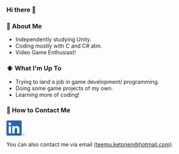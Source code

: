 ### Hi there 👋

<!--
**tketonen/tketonen** is a ✨ _special_ ✨ repository because its `README.md` (this file) appears on your GitHub profile.

Here are some ideas to get you started:

- 🔭 I’m currently working on ...
- 🌱 I’m currently learning ...
- 👯 I’m looking to collaborate on ...
- 🤔 I’m looking for help with ...
- 💬 Ask me about ...
- 📫 How to reach me: ...
- 😄 Pronouns: ...
- ⚡ Fun fact: ...
-->
### 📖 About Me
- Independently studying Unity.
- Coding mostly with C and C# atm.
- Video Game Enthusiast!

### ⬆️ What I'm Up To
- Trying to land a job in game development/ programming.
- Doing some game projects of my own.
- Learning more of coding!

### 📮 How to Contact Me

[<img src="https://raw.githubusercontent.com/tketonen/tketonen/master/linkedin.png" height="40em" align="center"
alt="Follow on LinkedIn" title="Follow on LinkedIn"/>](https://linkedin.com/in/teemu-ketonen-9986b2168)

You can also contact me via email (teemu.ketonen@hotmail.com).
